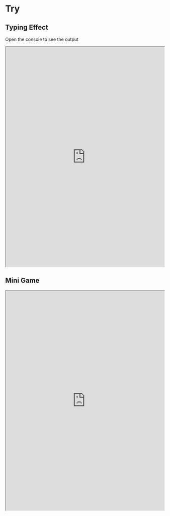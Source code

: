 # Try

## Typing Effect

Open the console to see the output

<div>
  <iframe width="100%" height="700" src="https://code.juejin.cn/pen/7536440340963426314"></iframe>
</div>

## Mini Game

<div>
  <iframe width="100%" height="700" src="https://code.juejin.cn/pen/7536468283835973647"></iframe>
</div>
